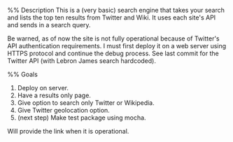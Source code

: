 %% Description
This is a (very basic) search engine that takes your search and lists the top
ten results from Twitter and Wiki.  It uses each site's API and sends in a 
search query.

Be warned, as of now the site is not fully operational because of Twitter's
API authentication requirements.  I must first deploy it on a web server using
HTTPS protocol and continue the debug process.  See last commit for the
Twitter API (with Lebron James search hardcoded).

%% Goals
1. Deploy on server.
2. Have a results only page.
3. Give option to search only Twitter or Wikipedia.
4. Give Twitter geolocation option.
5. (next step) Make test package using mocha.

Will provide the link when it is operational.